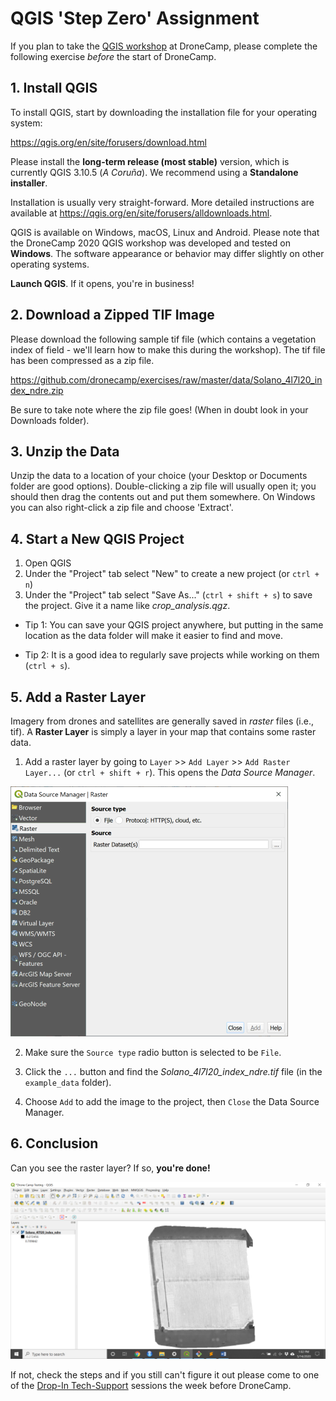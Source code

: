 # QGIS 'Step Zero' Assignment

If you plan to take the [QGIS workshop](https://dronecamp.github.io/2020/2020-06-24.html#mapping-and-analyzing-drone-data-in-arcgis-pro) at DroneCamp, please complete the following exercise *before* the start of DroneCamp.

## 1. Install QGIS

To install QGIS, start by downloading the installation file for your operating system:

https://qgis.org/en/site/forusers/download.html

Please install the **long-term release (most stable)** version, which is currently QGIS 3.10.5 (*A Coruña*). We recommend using a **Standalone installer**.

Installation is usually very straight-forward. More detailed instructions are available at https://qgis.org/en/site/forusers/alldownloads.html.

QGIS is available on Windows, macOS, Linux and Android. Please note that the DroneCamp 2020 QGIS workshop was developed and tested on **Windows**. The software appearance or behavior may differ slightly on other operating systems.

**Launch QGIS**. If it opens, you're in business!

## 2. Download a Zipped TIF Image

Please download the following sample tif file (which contains a vegetation index of field - we'll learn how to make this during the workshop). The tif file has been compressed as a zip file.

https://github.com/dronecamp/exercises/raw/master/data/Solano_4l7l20_index_ndre.zip

Be sure to take note where the zip file goes! (When in doubt look in your Downloads folder).

## 3. Unzip the Data

Unzip the data to a location of your choice (your Desktop or Documents folder are good options). Double-clicking a zip file will usually open it; you should then drag the contents out and put them somewhere. On Windows you can also right-click a zip file and choose 'Extract'.

## 4. Start a New QGIS Project

1. Open QGIS
2. Under the "Project" tab select "New" to create a new project (or `ctrl + n`)
3. Under the "Project" tab select "Save As..." (`ctrl + shift + s`) to save the project. Give it a name like *crop_analysis.qgz*.

* Tip 1: You can save your QGIS project anywhere, but putting in the same location as the data folder will make it easier to find and move.

* Tip 2: It is a good idea to regularly save projects while working on them (`ctrl + s`).

## 5. Add a Raster Layer

Imagery from drones and satellites are generally saved in *raster* files (i.e., tif). A **Raster Layer** is simply a layer in your map that contains some raster data.

1. Add a raster layer by going to `Layer` >> `Add Layer` >> `Add Raster Layer...` (or `ctrl + shift + r`). This opens the *Data Source Manager*.

![](img/qgis_data_source_manager_444x400x256.png)

2. Make sure the `Source type` radio button is selected to be `File`.

3. Click the `...` button and find  the *Solano_4l7l20_index_ndre.tif* file (in the `example_data` folder).

4. Choose `Add` to add the image to the project, then `Close` the Data Source Manager.

## 6. Conclusion

Can you see the raster layer? If so, **you're done!**

![](img/check-in-1_1024x576.png)

If not, check the steps and if you still can't figure it out please come to one of the [Drop-In Tech-Support](https://dronecamp.github.io/2020/index.html#schedule-at-a-glance) sessions the week before DroneCamp.
